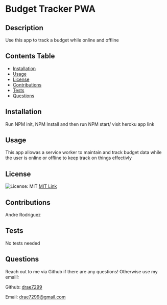  
  # Budget Tracker PWA
  
  ## Description  
  Use this app to track a budget while online and offline
  
  ## Contents Table
  * [Installation](#installation)
  * [Usage](#usage)
  * [License](license)
  * [Contributions](contributions) 
  * [Tests](tests)
  * [Questions](questions) 

  ## Installation
  Run NPM init, NPM Install and then run NPM start/ visit heroku app link

  ## Usage
  This app allowas a service worker to maintain and track budget data while the user is online or offline to keep track on things effectivly

  ## License
  ![License: MIT](https://img.shields.io/badge/License-MIT-yellow.svg) [MIT Link](https://opensource.org/licenses/BSD-3-Clause)
 

  ## Contributions
  Andre Rodriguez
  
  ## Tests
  No tests needed

  ## Questions

  Reach out to me via Github if there are any questions! Otherwise use my email!:

  Github: [drae7299](https://www.github.com/)

  Email: drae7299@gmail.com
  

